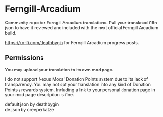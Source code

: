 # Ferngill-Arcadium
Community repo for Ferngill Arcadium translations. Pull your translated i18n json to have it reviewed and included with the next official Ferngill Arcadium build.

https://ko-fi.com/deathbygin for Ferngill Arcadium progress posts.

## Permissions
You may upload your translation to its own mod page.

I do not support Nexus Mods' Donation Points system due to its lack of transparency. You may not opt your translation into any kind of Donation Points / rewards system. Including a link to your personal donation page in your mod page description is fine.

default.json by deathbygin<br/>
de.json by creeperkatze<br/>
